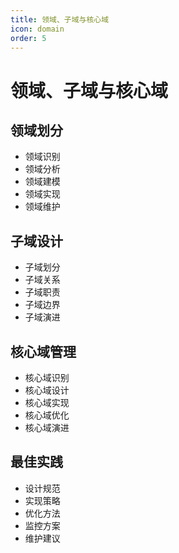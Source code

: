 ```yaml
---
title: 领域、子域与核心域
icon: domain
order: 5
---
```


# 领域、子域与核心域

## 领域划分
- 领域识别
- 领域分析
- 领域建模
- 领域实现
- 领域维护

## 子域设计
- 子域划分
- 子域关系
- 子域职责
- 子域边界
- 子域演进

## 核心域管理
- 核心域识别
- 核心域设计
- 核心域实现
- 核心域优化
- 核心域演进

## 最佳实践
- 设计规范
- 实现策略
- 优化方法
- 监控方案
- 维护建议
